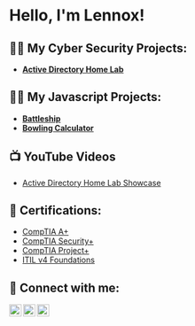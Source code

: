 <h1>Hello, I'm Lennox! <br/>
<h2>👨‍💻 My Cyber Security Projects:</h2>

- <b>[Active Directory Home Lab](https://github.com/LennoxCrockett/ActiveDirectoryLab)</b> 

<h2>👨‍💻 My Javascript Projects:</h2>

- <b>[Battleship](https://github.com/LennoxCrockett/Battleship-Game)</b> 
- <b>[Bowling Calculator](https://github.com/LennoxCrockett/Bowling-Calculator)</b> 


<h2>📺 YouTube Videos</h2>

- [Active Directory Home Lab Showcase](https://www.youtube.com/channel/UCPVCO_tl4mvIWll8l9GqYYA/featured)

<h2> 📝 Certifications: </h2>

- [CompTIA A+](https://www.credly.com/badges/d5f2229d-6111-4be4-b3be-2ad784bbf3fe)
- [CompTIA Security+](https://www.credly.com/badges/75b9085d-af11-4e6f-a3d3-0a95057495ce/public_url)
- [CompTIA Project+](https://www.credly.com/badges/66a1fe76-0420-41e5-a62e-7b4094cc6b86/public_url)
- [ITIL v4 Foundations](https://www.linkedin.com/feed/update/urn:li:activity:7005931747901095937/) 

<h2> 🤳 Connect with me:</h2>

[<img align="left" alt="LennoxCrockett | YouTube" width="22px" src="https://cdn.jsdelivr.net/npm/simple-icons@v3/icons/youtube.svg" />][youtube]
[<img align="left" alt="LennoxCrockett | Twitter" width="22px" src="https://cdn.jsdelivr.net/npm/simple-icons@v3/icons/twitter.svg" />][twitter]
[<img align="left" alt="LennoxCrockett | LinkedIn" width="22px" src="https://cdn.jsdelivr.net/npm/simple-icons@v3/icons/linkedin.svg" />][linkedin]

[twitter]: https://twitter.com/CrockettLennox
[youtube]: https://www.youtube.com/channel/UCPVCO_tl4mvIWll8l9GqYYA/featured
[linkedin]: linkedin.com/in/lennox-crockett-412565171
